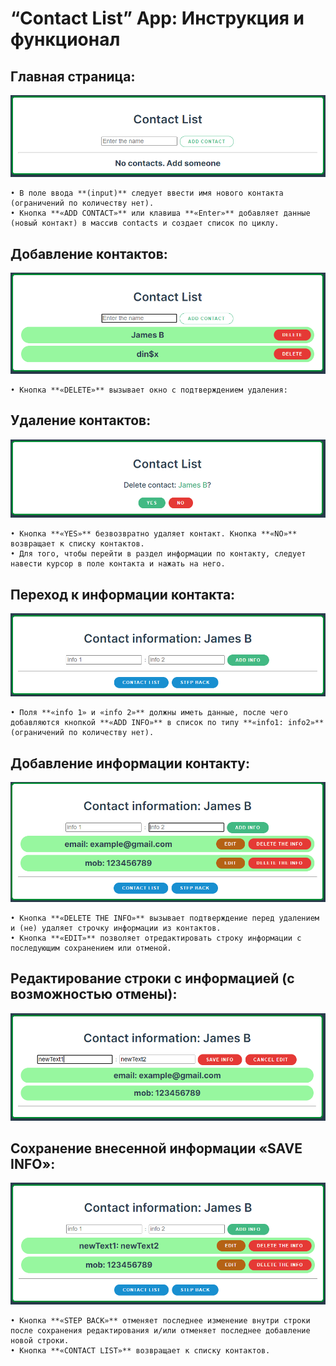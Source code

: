 # “Contact List” App: Инструкция и функционал

## Главная страница:

![](img/1pic.png)

```
• В поле ввода **(input)** следует ввести имя нового контакта (ограничений по количеству нет).
• Кнопка **«ADD CONTACT»** или клавиша **«Enter»** добавляет данные (новый контакт) в массив contacts и создает список по циклу.
```

## Добавление контактов:

![](img/2pic.png)

```
• Кнопка **«DELETE»** вызывает окно с подтверждением удаления:
```

## Удаление контактов:

![](img/3pic.png)

```
• Кнопка **«YES»** безвозвратно удаляет контакт. Кнопка **«NO»** возвращает к списку контактов.
• Для того, чтобы перейти в раздел информации по контакту, следует навести курсор в поле контакта и нажать на него.
```

## Переход к информации контакта:

![](img/4pic.png)

```
• Поля **«info 1» и «info 2»** должны иметь данные, после чего добавляются кнопкой **«ADD INFO»** в список по типу **«info1: info2»** (ограничений по количеству нет).
```

## Добавление информации контакту:

![](img/5pic.png)

```
• Кнопка **«DELETE THE INFO»** вызывает подтверждение перед удалением и (не) удаляет строчку информации из контактов.
• Кнопка **«EDIT»** позволяет отредактировать строку информации с последующим сохранением или отменой.
```

## Редактирование строки с информацией (c возможностью отмены):

![](img/6pic.png)

## Сохранение внесенной информации «SAVE INFO»:

![](img/7pic.png)

```
• Кнопка **«STEP BACK»** отменяет последнее изменение внутри строки после сохранения редактирования и/или отменяет последнее добавление новой строки.
• Кнопка **«CONTACT LIST»** возвращает к списку контактов.
```
